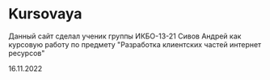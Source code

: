 # Kursovaya

Данный сайт сделал ученик группы ИКБО-13-21 Сивов Андрей как курсовую работу по предмету "Разработка клиентских частей интернет ресурсов"

16.11.2022
